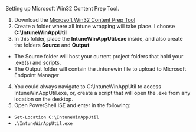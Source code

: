 

Setting up Microsoft Win32 Content Prep Tool.

1. Download the [Microsoft Win32 Content Prep Tool](https://go.microsoft.com/fwlink/?linkid=2065730)
2. Create a folder where all Intune wrapping will take place. I choose <b>C:\IntuneWinAppUtil</b>
3. In this folder, place the <b>IntuneWinAppUtil.exe</b> inside, and also create the folders <b>Source</b> and <b>Output</b> 
* The Source folder will host your current project folders that hold your .exe(s) and scripts. 
* The Output folder will contain the .intunewin file to upload to Microsoft Endpoint Manager
4. You could always navigate to C:\IntuneWinAppUtil to access IntuneWinAppUtil.exe, or, create a script that will open the .exe from any location on the desktop.
5. Open PowerShell ISE and enter in the following: 
* ```Set-Location C:\IntuneWinAppUtil```
* ```.\IntuneWinAppUtil.exe```

